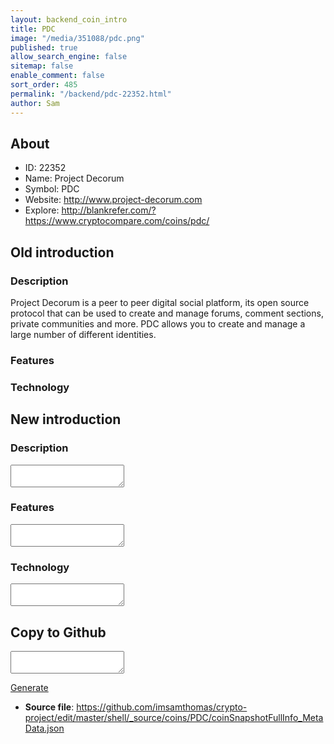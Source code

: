 ```yaml
---
layout: backend_coin_intro
title: PDC
image: "/media/351088/pdc.png"
published: true
allow_search_engine: false
sitemap: false
enable_comment: false
sort_order: 485
permalink: "/backend/pdc-22352.html"
author: Sam
---
```


## About

- ID: 22352
- Name: Project Decorum
- Symbol: PDC
- Website: http://www.project-decorum.com
- Explore: http://blankrefer.com/?https://www.cryptocompare.com/coins/pdc/


## Old introduction

### Description

<p>Project Decorum is a peer to peer digital social platform, its open source protocol that can be used to create and manage forums, comment sections, private communities and more. PDC allows you to <span>create and manage a large number of different identities.</span></p>

### Features


### Technology




## New introduction


### Description
<textarea id="meta_description" name="description"></textarea>

### Features
<textarea id="meta_features" name="features"></textarea>

### Technology
<textarea id="meta_technology" name="technology"></textarea>


## Copy to Github

<textarea id="coinsnapshotfullinfo_metadata"></textarea>

<a href="#gen" onclick="generateMetaDatJson()">Generate</a>

- **Source file**: <a href="https://github.com/imsamthomas/crypto-project/edit/master/shell/_source/coins/PDC/coinSnapshotFullInfo_MetaData.json">https://github.com/imsamthomas/crypto-project/edit/master/shell/_source/coins/PDC/coinSnapshotFullInfo_MetaData.json</a>

